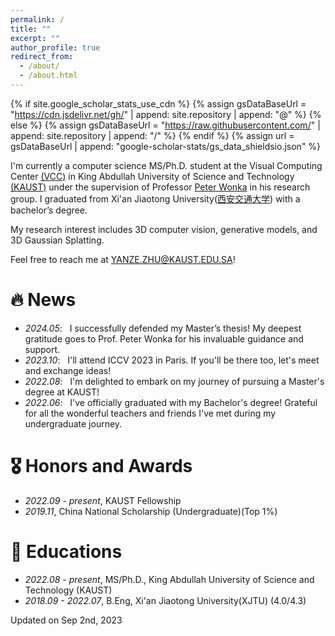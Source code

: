 ```yaml
---
permalink: /
title: ""
excerpt: ""
author_profile: true
redirect_from: 
  - /about/
  - /about.html
---
```


{% if site.google_scholar_stats_use_cdn %}
{% assign gsDataBaseUrl = "https://cdn.jsdelivr.net/gh/" | append: site.repository | append: "@" %}
{% else %}
{% assign gsDataBaseUrl = "https://raw.githubusercontent.com/" | append: site.repository | append: "/" %}
{% endif %}
{% assign url = gsDataBaseUrl | append: "google-scholar-stats/gs_data_shieldsio.json" %}

<span class='anchor' id='about-me'></span>

I'm currently a computer science MS/Ph.D. student at the Visual Computing Center [(VCC)](https://cemse.kaust.edu.sa/vcc) in King Abdullah University of Science and Technology [(KAUST)](https://www.kaust.edu.sa/en/) under the supervision of Professor [Peter Wonka](https://peterwonka.net/) in his research group. I graduated from Xi'an Jiaotong University([西安交通大学](http://www.xjtu.edu.cn/)) with a bachelor’s degree.

My research interest includes 3D computer vision, generative models, and 3D Gaussian Splatting. 

Feel free to reach me at <YANZE.ZHU@KAUST.EDU.SA>!

<!-- I have published more than 100 papers at the top international AI conferences with total <a href='https://scholar.google.com/citations?user=DhtAFkwAAAAJ'>google scholar citations <strong><span id='total_cit'>260000+</span></strong></a> (You can also use google scholar badge <a href='https://scholar.google.com/citations?user=DhtAFkwAAAAJ'><img src="https://img.shields.io/endpoint?url={{ url | url_encode }}&logo=Google%20Scholar&labelColor=f6f6f6&color=9cf&style=flat&label=citations"></a>). -->


# 🔥 News
- *2024.05*: &nbsp; I successfully defended my Master’s thesis! My deepest gratitude goes to Prof. Peter Wonka for his invaluable guidance and support. 
- *2023.10*: &nbsp; I'll attend ICCV 2023 in Paris. If you'll be there too, let's meet and exchange ideas! 
- *2022.08*: &nbsp; I'm delighted to embark on my journey of pursuing a Master's degree at KAUST!
- *2022.06*: &nbsp; I've officially graduated with my Bachelor's degree! Grateful for all the wonderful teachers and friends I've met during my undergraduate journey.

<!-- # 📝 Publications 

<div class='paper-box'><div class='paper-box-image'><div><div class="badge">CVPR 2016</div><img src='images/500x300.png' alt="sym" width="100%"></div></div>
<div class='paper-box-text' markdown="1">

[Deep Residual Learning for Image Recognition](https://openaccess.thecvf.com/content_cvpr_2016/papers/He_Deep_Residual_Learning_CVPR_2016_paper.pdf)

**Kaiming He**, Xiangyu Zhang, Shaoqing Ren, Jian Sun

[**Project**](https://scholar.google.com/citations?view_op=view_citation&hl=zh-CN&user=DhtAFkwAAAAJ&citation_for_view=DhtAFkwAAAAJ:ALROH1vI_8AC) <strong><span class='show_paper_citations' data='DhtAFkwAAAAJ:ALROH1vI_8AC'></span></strong>
- Lorem ipsum dolor sit amet, consectetur adipiscing elit. Vivamus ornare aliquet ipsum, ac tempus justo dapibus sit amet. 
</div>
</div>

- [Lorem ipsum dolor sit amet, consectetur adipiscing elit. Vivamus ornare aliquet ipsum, ac tempus justo dapibus sit amet](https://github.com), A, B, C, **CVPR 2020** -->

# 🎖️ Honors and Awards
- *2022.09 - present*, KAUST Fellowship
- *2019.11*, China National Scholarship (Undergraduate)(Top 1%)

# 📖 Educations
- *2022.08 - present*, MS/Ph.D., King Abdullah University of Science and Technology (KAUST) 
- *2018.09 - 2022.07*, B.Eng, Xi'an Jiaotong University(XJTU) (4.0/4.3)

<!-- # 💬 Invited Talks
- *2021.06*, Lorem ipsum dolor sit amet, consectetur adipiscing elit. Vivamus ornare aliquet ipsum, ac tempus justo dapibus sit amet. 
- *2021.03*, Lorem ipsum dolor sit amet, consectetur adipiscing elit. Vivamus ornare aliquet ipsum, ac tempus justo dapibus sit amet.  \| [\[video\]](https://github.com/)

# 💻 Internships
- *2019.05 - 2020.02*, [Lorem](https://github.com/), China. -->

Updated on Sep 2nd, 2023  
